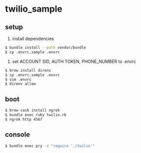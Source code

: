 
# twilio_sample

## setup

1. install dependencies

  ```bash
$ bundle install --path vendor/bundle
$ cp .envrc.sample .envrc
  ```

1. set ACCOUNT SID, AUTH TOKEN, PHONE_NUMBER to .envrc

  ```bash
$ brew install direnv
$ cp .envrc.sample .envrc
$ vim .envrc
$ direnv allow
  ```

## boot

```bash
$ brew cask install ngrok
$ bundle exec ruby twilio.rb
$ ngrok http 4567
```

## console

```bash
$ bundle exec pry -e "require './twilio'"
```
